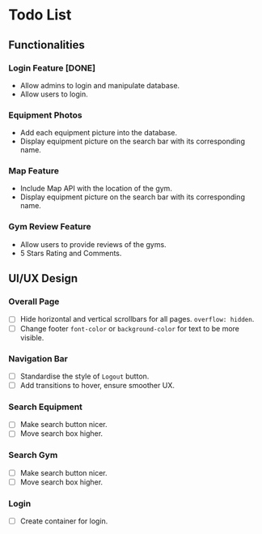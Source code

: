 # Todo List

## Functionalities

### Login Feature [DONE]

- Allow admins to login and manipulate database.
- Allow users to login.

### Equipment Photos

- Add each equipment picture into the database.
- Display equipment picture on the search bar with its corresponding name.

### Map Feature

- Include Map API with the location of the gym.
- Display equipment picture on the search bar with its corresponding name.

### Gym Review Feature

- Allow users to provide reviews of the gyms.
- 5 Stars Rating and Comments.

## UI/UX Design

### Overall Page

- [ ] Hide horizontal and vertical scrollbars for all pages. `overflow: hidden`.
- [ ] Change footer `font-color` or `background-color` for text to be more visible.

### Navigation Bar

- [ ] Standardise the style of `Logout` button.
- [ ] Add transitions to hover, ensure smoother UX.

### Search Equipment

- [ ] Make search button nicer.
- [ ] Move search box higher.

### Search Gym

- [ ] Make search button nicer.
- [ ] Move search box higher.

### Login

- [ ] Create container for login.
